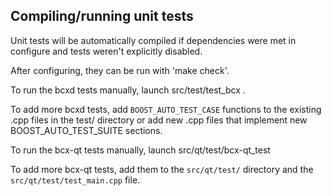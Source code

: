 Compiling/running unit tests
------------------------------------

Unit tests will be automatically compiled if dependencies were met in configure
and tests weren't explicitly disabled.

After configuring, they can be run with 'make check'.

To run the bcxd tests manually, launch src/test/test_bcx .

To add more bcxd tests, add `BOOST_AUTO_TEST_CASE` functions to the existing
.cpp files in the test/ directory or add new .cpp files that
implement new BOOST_AUTO_TEST_SUITE sections.

To run the bcx-qt tests manually, launch src/qt/test/bcx-qt_test

To add more bcx-qt tests, add them to the `src/qt/test/` directory and
the `src/qt/test/test_main.cpp` file.
